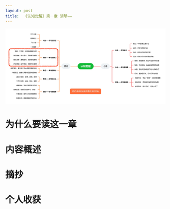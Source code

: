 ```yaml
---
layout: post
title:  《认知觉醒》第一章 清晰——
---
```


![脑图认知觉醒-清晰](/assets/%E8%84%91%E5%9B%BE%E8%AE%A4%E7%9F%A5%E8%A7%89%E9%86%92-%E6%B8%85%E6%99%B0.jpg)

# 为什么要读这一章




# 内容概述

# 摘抄

# 个人收获
<!--stackedit_data:
eyJoaXN0b3J5IjpbLTE4MzM4ODU0NjhdfQ==
-->